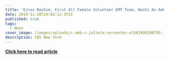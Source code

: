```yaml
---
title: 'Ezras Nashim, First All Female Volunteer EMT Team, Wants An Ambulance'
date: 2019-11-20T19:02:12.972Z
published: true
tags:
  - News
cover_image: /images/uploads/r-amb-c-julieta-cervantes-e1562499288793.jpg
description: CBS New York
---
```

**[Click here to read article](https://newyork.cbslocal.com/video/4217468-ezras-nashim-first-all-female-volunteer-emt-team-wants-an-ambulance/)**